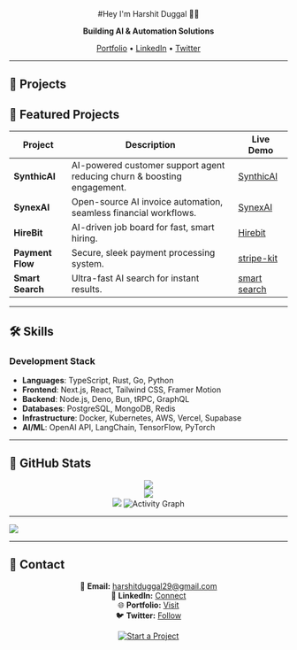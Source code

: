 <div align="center">
  #Hey I'm Harshit Duggal 👋🏻

  **Building AI & Automation Solutions**

  [Portfolio](https://harshitduggal.dev) • [LinkedIn](https://linkedin.com/in/harshitduggal) • [Twitter](https://twitter.com/harshitduggal)
</div>

---

## 🚀 Projects

## 🌟 Featured Projects

<div align="center">

| Project | Description | Live Demo |
|---------|------------|-----------|
| **SynthicAI** | AI-powered customer support agent reducing churn & boosting engagement. | [SynthicAI](https://synthicai.com) |
| **SynexAI** | Open-source AI invoice automation, seamless financial workflows. | [SynexAI](https://synexai.in) |
| **HireBit** | AI-driven job board for fast, smart hiring. | [Hirebit](https://hirebit.site) |
| **Payment Flow** | Secure, sleek payment processing system. | [stripe-kit](https://stripe-kit-zeta.vercel.app) |
| **Smart Search** | Ultra-fast AI search for instant results. | [smart search](https://lighting-search.vercel.app) |

</div>

---

## 🛠 Skills

### Development Stack

- **Languages**: TypeScript, Rust, Go, Python
- **Frontend**: Next.js, React, Tailwind CSS, Framer Motion
- **Backend**: Node.js, Deno, Bun, tRPC, GraphQL
- **Databases**: PostgreSQL, MongoDB, Redis
- **Infrastructure**: Docker, Kubernetes, AWS, Vercel, Supabase
- **AI/ML**: OpenAI API, LangChain, TensorFlow, PyTorch

---

## 🎉 GitHub Stats

<div align="center">

![](https://github-readme-stats.vercel.app/api?username=duggal1&theme=tokyonight&hide_border=false&include_all_commits=false&count_private=true&border_radius=10&bg_color=0D1117,1E293B,374151&title_color=58A6FF&text_color=CDD9E5&icon_color=58A6FF)<br/>
![](https://nirzak-streak-stats.vercel.app/?user=duggal1&theme=tokyonight&hide_border=false&border_radius=10)<br/>
![](https://github-readme-stats.vercel.app/api/top-langs/?username=duggal1&theme=tokyonight&hide_border=false&include_all_commits=false&count_private=true&layout=compact&border_radius=10)
![Activity Graph](https://github-readme-activity-graph.vercel.app/graph?username=duggal1&bg_color=00000000&color=6366F1&line=6366F1&point=ffffff&area=true&hide_border=true&area_color=6366F122)

</div>

---

[![](https://visitcount.itsvg.in/api?id=duggal1&icon=0&color=0)](https://visitcount.itsvg.in)

---

## 📩 Contact

<div align="center">

💼 **Email:** [harshitduggal29@gmail.com](mailto:harshitduggal29@gmail.com)  
🔗 **LinkedIn:** [Connect](https://linkedin.com/in/harshitduggal)  
🌐 **Portfolio:** [Visit](https://harshitduggal.dev)  
🐦 **Twitter:** [Follow](https://twitter.com/harshitduggal)  

<a href="mailto:harshitduggal29@gmail.com">
  <img src="https://img.shields.io/badge/Start_a_Project-000?style=for-the-badge&labelColor=0D1117&color=58A6FF&logoColor=white&border_radius=10" alt="Start a Project">
</a>

</div>
